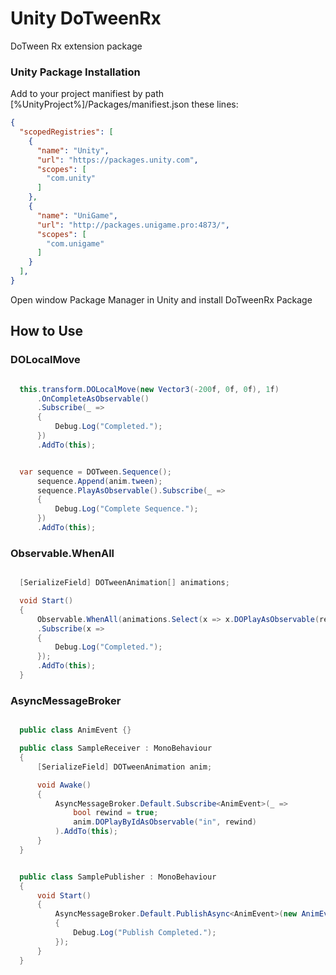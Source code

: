 # Unity DoTweenRx

DoTween Rx extension package

### Unity Package Installation

Add to your project manifiest by path [%UnityProject%]/Packages/manifiest.json these lines:

```json
{
  "scopedRegistries": [
    {
      "name": "Unity",
      "url": "https://packages.unity.com",
      "scopes": [
        "com.unity"
      ]
    },
    {
      "name": "UniGame",
      "url": "http://packages.unigame.pro:4873/",
      "scopes": [
        "com.unigame"
      ]
    }
  ],
}
```
Open window Package Manager in Unity and install DoTweenRx Package

## How to Use

### DOLocalMove

```csharp

  this.transform.DOLocalMove(new Vector3(-200f, 0f, 0f), 1f)
      .OnCompleteAsObservable()
      .Subscribe(_ => 
      {
          Debug.Log("Completed.");
      })
      .AddTo(this);

```

```csharp

  var sequence = DOTween.Sequence();
      sequence.Append(anim.tween);
      sequence.PlayAsObservable().Subscribe(_ =>
      {
          Debug.Log("Complete Sequence.");
      })
      .AddTo(this);

```

### Observable.WhenAll

```csharp

  [SerializeField] DOTweenAnimation[] animations;

  void Start()
  {
      Observable.WhenAll(animations.Select(x => x.DOPlayAsObservable(rewind)))
      .Subscribe(x =>
      {
          Debug.Log("Completed.");
      });
      .AddTo(this);
  }

```

### AsyncMessageBroker

``` csharp

  public class AnimEvent {}

  public class SampleReceiver : MonoBehaviour
  {
      [SerializeField] DOTweenAnimation anim;

      void Awake()
      {
          AsyncMessageBroker.Default.Subscribe<AnimEvent>(_ =>
              bool rewind = true;
              anim.DOPlayByIdAsObservable("in", rewind)
          ).AddTo(this);
      }
  }


  public class SamplePublisher : MonoBehaviour
  {
      void Start()
      {
          AsyncMessageBroker.Default.PublishAsync<AnimEvent>(new AnimEvent()).Subscribe(_ =>
          {
              Debug.Log("Publish Completed.");
          });
      }
  }

```
